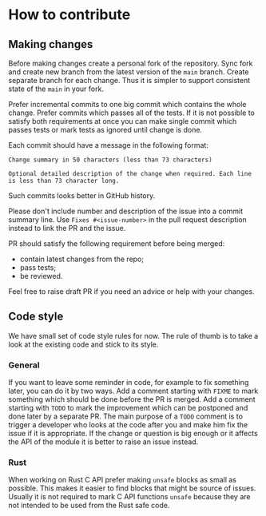 # How to contribute

## Making changes

Before making changes create a personal fork of the repository. Sync fork and
create new branch from the latest version of the `main` branch. Create separate
branch for each change. Thus it is simpler to support consistent state of the
`main` in your fork.

Prefer incremental commits to one big commit which contains the whole change.
Prefer commits which passes all of the tests. If it is not possible to satisfy
both requirements at once you can make single commit which passes tests or mark
tests as ignored until change is done.

Each commit should have a message in the following format:
```
Change summary in 50 characters (less than 73 characters)

Optional detailed description of the change when required. Each line
is less than 73 character long.
```
Such commits looks better in GitHub history.

Please don't include number and description of the issue into a commit summary
line. Use `Fixes #<issue-number>` in the pull request description instead
to link the PR and the issue.

PR should satisfy the following requirement before being merged:
- contain latest changes from the repo;
- pass tests;
- be reviewed.

Feel free to raise draft PR if you need an advice or help with your changes.

## Code style

We have small set of code style rules for now. The rule of thumb is to take a look
at the existing code and stick to its style.

### General

If you want to leave some reminder in code, for example to fix something later,
you can do it by two ways. Add a comment starting with `FIXME` to mark something
which should be done before the PR is merged. Add a comment starting with `TODO`
to mark the improvement which can be postponed and done later by a separate PR.
The main purpose of a `TODO` comment is to trigger a developer who looks at the
code after you and make him fix the issue if it is appropriate. If the change or
question is big enough or it affects the API of the module it is better to raise
an issue instead.

### Rust

When working on Rust C API prefer making `unsafe` blocks as small as possible.
This makes it easier to find blocks that might be source of issues. Usually it is
not required to mark C API functions `unsafe` because they are not intended to
be used from the Rust safe code.

